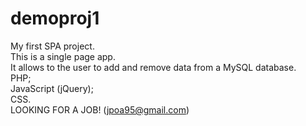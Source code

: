 # demoproj1

My first SPA project.<br>
This is a single page app.<br>
It allows to the user to add and remove data from a MySQL database.<br>
PHP;<br>
JavaScript (jQuery);<br>
CSS.<br>
LOOKING FOR A JOB! (jpoa95@gmail.com)
